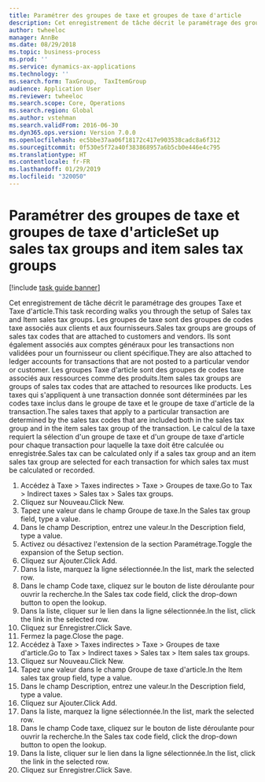 ```yaml
---
title: Paramétrer des groupes de taxe et groupes de taxe d'article
description: Cet enregistrement de tâche décrit le paramétrage des groupes Taxe et Taxe d'article.
author: twheeloc
manager: AnnBe
ms.date: 08/29/2018
ms.topic: business-process
ms.prod: ''
ms.service: dynamics-ax-applications
ms.technology: ''
ms.search.form: TaxGroup,  TaxItemGroup
audience: Application User
ms.reviewer: twheeloc
ms.search.scope: Core, Operations
ms.search.region: Global
ms.author: vstehman
ms.search.validFrom: 2016-06-30
ms.dyn365.ops.version: Version 7.0.0
ms.openlocfilehash: ec5bbe37aa06f18172c417e903538cadc8a6f312
ms.sourcegitcommit: 0f530e5f72a40f383868957a6b5cb0e446e4c795
ms.translationtype: HT
ms.contentlocale: fr-FR
ms.lasthandoff: 01/29/2019
ms.locfileid: "320050"
---
```

# <a name="set-up-sales-tax-groups-and-item-sales-tax-groups"></a><span data-ttu-id="3c2a3-103">Paramétrer des groupes de taxe et groupes de taxe d'article</span><span class="sxs-lookup"><span data-stu-id="3c2a3-103">Set up sales tax groups and item sales tax groups</span></span>

[!include [task guide banner](../../includes/task-guide-banner.md)]

<span data-ttu-id="3c2a3-104">Cet enregistrement de tâche décrit le paramétrage des groupes Taxe et Taxe d'article.</span><span class="sxs-lookup"><span data-stu-id="3c2a3-104">This task recording walks you through the setup of Sales tax and Item sales tax groups.</span></span> <span data-ttu-id="3c2a3-105">Les groupes de taxe sont des groupes de codes taxe associés aux clients et aux fournisseurs.</span><span class="sxs-lookup"><span data-stu-id="3c2a3-105">Sales tax groups are groups of sales tax codes that are attached to customers and vendors.</span></span> <span data-ttu-id="3c2a3-106">Ils sont également associés aux comptes généraux pour les transactions non validées pour un fournisseur ou client spécifique.</span><span class="sxs-lookup"><span data-stu-id="3c2a3-106">They are also attached to ledger accounts for transactions that are not posted to a particular vendor or customer.</span></span>  <span data-ttu-id="3c2a3-107">Les groupes Taxe d'article sont des groupes de codes taxe associés aux ressources comme des produits.</span><span class="sxs-lookup"><span data-stu-id="3c2a3-107">Item sales tax groups are groups of sales tax codes that are attached to resources like products.</span></span>  <span data-ttu-id="3c2a3-108">Les taxes qui s'appliquent à une transaction donnée sont déterminées par les codes taxe inclus dans le groupe de taxe et le groupe de taxe d'article de la transaction.</span><span class="sxs-lookup"><span data-stu-id="3c2a3-108">The sales taxes that apply to a particular transaction are determined by the sales tax codes that are included both in the sales tax group and in the item sales tax group of the transaction.</span></span>  <span data-ttu-id="3c2a3-109">Le calcul de la taxe requiert la sélection d'un groupe de taxe et d'un groupe de taxe d'article pour chaque transaction pour laquelle la taxe doit être calculée ou enregistrée.</span><span class="sxs-lookup"><span data-stu-id="3c2a3-109">Sales tax can be calculated only if a sales tax group and an item sales tax group are selected for each transaction for which sales tax must be calculated or recorded.</span></span>  

1. <span data-ttu-id="3c2a3-110">Accédez à Taxe > Taxes indirectes > Taxe > Groupes de taxe.</span><span class="sxs-lookup"><span data-stu-id="3c2a3-110">Go to Tax > Indirect taxes > Sales tax > Sales tax groups.</span></span>
2. <span data-ttu-id="3c2a3-111">Cliquez sur Nouveau.</span><span class="sxs-lookup"><span data-stu-id="3c2a3-111">Click New.</span></span>
3. <span data-ttu-id="3c2a3-112">Tapez une valeur dans le champ Groupe de taxe.</span><span class="sxs-lookup"><span data-stu-id="3c2a3-112">In the Sales tax group field, type a value.</span></span>
4. <span data-ttu-id="3c2a3-113">Dans le champ Description, entrez une valeur.</span><span class="sxs-lookup"><span data-stu-id="3c2a3-113">In the Description field, type a value.</span></span>
5. <span data-ttu-id="3c2a3-114">Activez ou désactivez l'extension de la section Paramétrage.</span><span class="sxs-lookup"><span data-stu-id="3c2a3-114">Toggle the expansion of the Setup section.</span></span>
6. <span data-ttu-id="3c2a3-115">Cliquez sur Ajouter.</span><span class="sxs-lookup"><span data-stu-id="3c2a3-115">Click Add.</span></span>
7. <span data-ttu-id="3c2a3-116">Dans la liste, marquez la ligne sélectionnée.</span><span class="sxs-lookup"><span data-stu-id="3c2a3-116">In the list, mark the selected row.</span></span>
8. <span data-ttu-id="3c2a3-117">Dans le champ Code taxe, cliquez sur le bouton de liste déroulante pour ouvrir la recherche.</span><span class="sxs-lookup"><span data-stu-id="3c2a3-117">In the Sales tax code field, click the drop-down button to open the lookup.</span></span>
9. <span data-ttu-id="3c2a3-118">Dans la liste, cliquer sur le lien dans la ligne sélectionnée.</span><span class="sxs-lookup"><span data-stu-id="3c2a3-118">In the list, click the link in the selected row.</span></span>
10. <span data-ttu-id="3c2a3-119">Cliquez sur Enregistrer.</span><span class="sxs-lookup"><span data-stu-id="3c2a3-119">Click Save.</span></span>
11. <span data-ttu-id="3c2a3-120">Fermez la page.</span><span class="sxs-lookup"><span data-stu-id="3c2a3-120">Close the page.</span></span>
12. <span data-ttu-id="3c2a3-121">Accédez à Taxe > Taxes indirectes > Taxe > Groupes de taxe d'article.</span><span class="sxs-lookup"><span data-stu-id="3c2a3-121">Go to Tax > Indirect taxes > Sales tax > Item sales tax groups.</span></span>
13. <span data-ttu-id="3c2a3-122">Cliquez sur Nouveau.</span><span class="sxs-lookup"><span data-stu-id="3c2a3-122">Click New.</span></span>
14. <span data-ttu-id="3c2a3-123">Tapez une valeur dans le champ Groupe de taxe d'article.</span><span class="sxs-lookup"><span data-stu-id="3c2a3-123">In the Item sales tax group field, type a value.</span></span>
15. <span data-ttu-id="3c2a3-124">Dans le champ Description, entrez une valeur.</span><span class="sxs-lookup"><span data-stu-id="3c2a3-124">In the Description field, type a value.</span></span>
16. <span data-ttu-id="3c2a3-125">Cliquez sur Ajouter.</span><span class="sxs-lookup"><span data-stu-id="3c2a3-125">Click Add.</span></span>
17. <span data-ttu-id="3c2a3-126">Dans la liste, marquez la ligne sélectionnée.</span><span class="sxs-lookup"><span data-stu-id="3c2a3-126">In the list, mark the selected row.</span></span>
18. <span data-ttu-id="3c2a3-127">Dans le champ Code taxe, cliquez sur le bouton de liste déroulante pour ouvrir la recherche.</span><span class="sxs-lookup"><span data-stu-id="3c2a3-127">In the Sales tax code field, click the drop-down button to open the lookup.</span></span>
19. <span data-ttu-id="3c2a3-128">Dans la liste, cliquer sur le lien dans la ligne sélectionnée.</span><span class="sxs-lookup"><span data-stu-id="3c2a3-128">In the list, click the link in the selected row.</span></span>
20. <span data-ttu-id="3c2a3-129">Cliquez sur Enregistrer.</span><span class="sxs-lookup"><span data-stu-id="3c2a3-129">Click Save.</span></span>

